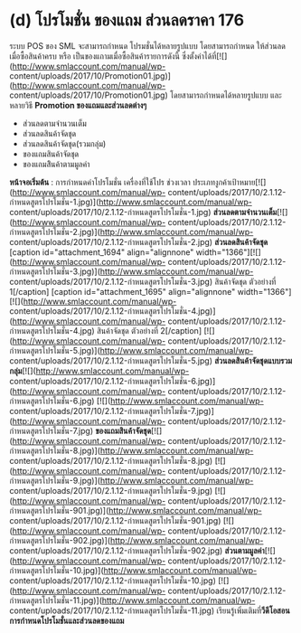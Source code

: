 # (d)    โปรโมชั่น ของแถม ส่วนลดราคา  176

ระบบ POS ของ SML จะสามารถกำหนด โปรมชั่นได้หลายรูปแบบ โดยสามารถกำหนด
ให้ส่วนลดเมื่อซื้อสินค้าครบ หรือ เป็นของแถามเมื่อซื้อสินค้ารายการดังนี้
ซึ่งตั้งค่าได้ที่[![](http://www.smlaccount.com/manual/wp-
content/uploads/2017/10/Promotion01.jpg)](http://www.smlaccount.com/manual/wp-
content/uploads/2017/10/Promotion01.jpg) โดยสามารถกำหนดได้หลายรูปแบบ
และหลายวิธี **Promotion ของแถมและส่วนลดต่างๆ**

  * ส่วนลดตามจำนวนเต็ม
  * ส่วนลดสินค้าจัดชุด
  * ส่วนลดสินค้าจัดชุด(รวมกลุ่ม)
  * ของแถมสินค้าจัดชุด
  * ของแถมสิินค้าตามมูลค่า

**หน้าจอเริ่มต้น** : การกำหนดค่าโปรโมชั่น เครื่องที่ใช้โปร ช่วงเวลา
ประเภทงูกค้าเป้าหมาย[![](http://www.smlaccount.com/manual/wp-
content/uploads/2017/10/2.1.12-กำหนดสูตรโปรโมชั่น-1.jpg)](http://www.smlaccount.com/manual/wp-
content/uploads/2017/10/2.1.12-กำหนดสูตรโปรโมชั่น-1.jpg)
**ส่วนลดตามจำนวนเต็ม**[![](http://www.smlaccount.com/manual/wp-
content/uploads/2017/10/2.1.12-กำหนดสูตรโปรโมชั่น-2.jpg)](http://www.smlaccount.com/manual/wp-
content/uploads/2017/10/2.1.12-กำหนดสูตรโปรโมชั่น-2.jpg)
**ส่วนลดสินค้าจัดชุด** [caption id="attachment_1694" align="alignnone"
width="1366"][![](http://www.smlaccount.com/manual/wp-
content/uploads/2017/10/2.1.12-กำหนดสูตรโปรโมชั่น-3.jpg)](http://www.smlaccount.com/manual/wp-
content/uploads/2017/10/2.1.12-กำหนดสูตรโปรโมชั่น-3.jpg) สินค้าจัดชุด
ตัวอย่างที่ 1[/caption] [caption id="attachment_1695" align="alignnone"
width="1366"][![](http://www.smlaccount.com/manual/wp-
content/uploads/2017/10/2.1.12-กำหนดสูตรโปรโมชั่น-4.jpg)](http://www.smlaccount.com/manual/wp-
content/uploads/2017/10/2.1.12-กำหนดสูตรโปรโมชั่น-4.jpg) สินค้าจัดชุด
ตัวอย่างที่ 2[/caption] [![](http://www.smlaccount.com/manual/wp-
content/uploads/2017/10/2.1.12-กำหนดสูตรโปรโมชั่น-5.jpg)](http://www.smlaccount.com/manual/wp-
content/uploads/2017/10/2.1.12-กำหนดสูตรโปรโมชั่น-5.jpg)
**ส่วนลดสินค้าจัดชุดแบบรวมกลุ่ม**[![](http://www.smlaccount.com/manual/wp-
content/uploads/2017/10/2.1.12-กำหนดสูตรโปรโมชั่น-6.jpg)](http://www.smlaccount.com/manual/wp-
content/uploads/2017/10/2.1.12-กำหนดสูตรโปรโมชั่น-6.jpg)
[![](http://www.smlaccount.com/manual/wp-
content/uploads/2017/10/2.1.12-กำหนดสูตรโปรโมชั่น-7.jpg)](http://www.smlaccount.com/manual/wp-
content/uploads/2017/10/2.1.12-กำหนดสูตรโปรโมชั่น-7.jpg)
**ของแถมสินค้าจัดชุด**[![](http://www.smlaccount.com/manual/wp-
content/uploads/2017/10/2.1.12-กำหนดสูตรโปรโมชั่น-8.jpg)](http://www.smlaccount.com/manual/wp-
content/uploads/2017/10/2.1.12-กำหนดสูตรโปรโมชั่น-8.jpg)
[![](http://www.smlaccount.com/manual/wp-
content/uploads/2017/10/2.1.12-กำหนดสูตรโปรโมชั่น-9.jpg)](http://www.smlaccount.com/manual/wp-
content/uploads/2017/10/2.1.12-กำหนดสูตรโปรโมชั่น-9.jpg)
[![](http://www.smlaccount.com/manual/wp-
content/uploads/2017/10/2.1.12-กำหนดสูตรโปรโมชั่น-901.jpg)](http://www.smlaccount.com/manual/wp-
content/uploads/2017/10/2.1.12-กำหนดสูตรโปรโมชั่น-901.jpg)
[![](http://www.smlaccount.com/manual/wp-
content/uploads/2017/10/2.1.12-กำหนดสูตรโปรโมชั่น-902.jpg)](http://www.smlaccount.com/manual/wp-
content/uploads/2017/10/2.1.12-กำหนดสูตรโปรโมชั่น-902.jpg)
**ส่วนตามมูลค่า**[![](http://www.smlaccount.com/manual/wp-
content/uploads/2017/10/2.1.12-กำหนดสูตรโปรโมชั่น-10.jpg)](http://www.smlaccount.com/manual/wp-
content/uploads/2017/10/2.1.12-กำหนดสูตรโปรโมชั่น-10.jpg)
[![](http://www.smlaccount.com/manual/wp-
content/uploads/2017/10/2.1.12-กำหนดสูตรโปรโมชั่น-11.jpg)](http://www.smlaccount.com/manual/wp-
content/uploads/2017/10/2.1.12-กำหนดสูตรโปรโมชั่น-11.jpg)
เรียนรู้เพิ่มเติมที่**วีดีโอสอนการกำหนดโปรโมชั่นและส่วนลดของแถม**  

